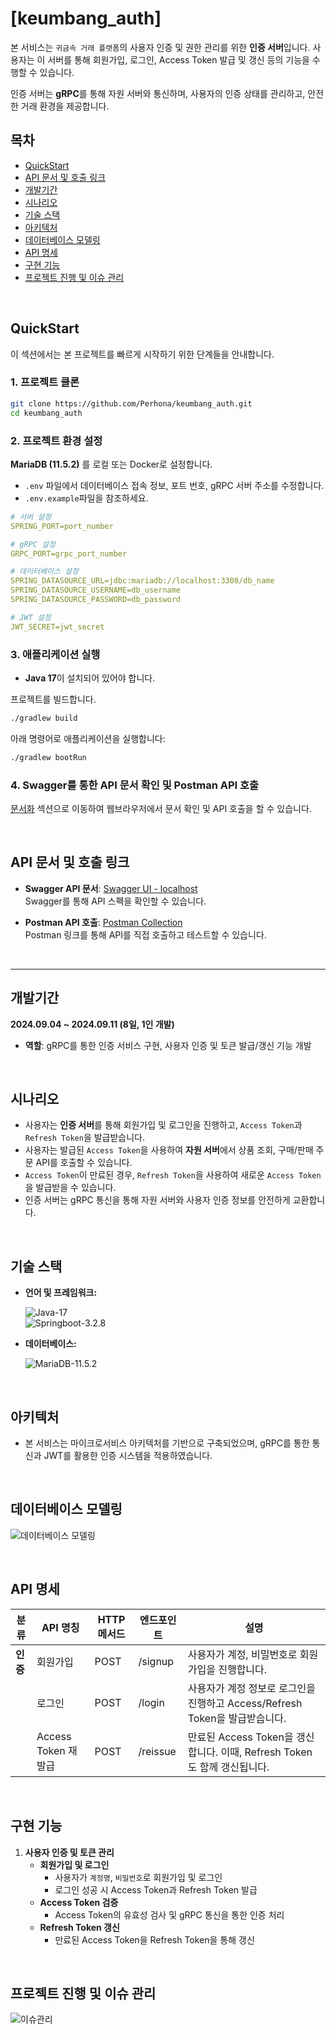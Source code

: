 
# [keumbang_auth]

본 서비스는 `귀금속 거래 플랫폼`의 사용자 인증 및 권한 관리를 위한 **인증 서버**입니다. 사용자는 이 서버를 통해 회원가입, 로그인, Access Token 발급 및 갱신 등의 기능을 수행할 수 있습니다.

인증 서버는 **gRPC**를 통해 자원 서버와 통신하며, 사용자의 인증 상태를 관리하고, 안전한 거래 환경을 제공합니다.

## 목차

- [QuickStart](#QuickStart)
- [API 문서 및 호출 링크](#api-문서-및-호출-링크)
- [개발기간](#개발기간)
- [시나리오](#시나리오)
- [기술 스택](#기술-스택)
- [아키텍처](#아키텍처)
- [데이터베이스 모델링](#데이터베이스-모델링)
- [API 명세](#API-명세)
- [구현 기능](#구현-기능)
- [프로젝트 진행 및 이슈 관리](#프로젝트-진행-및-이슈-관리)

<br/>

## QuickStart

이 섹션에서는 본 프로젝트를 빠르게 시작하기 위한 단계들을 안내합니다.

### 1. 프로젝트 클론

```bash
git clone https://github.com/Perhona/keumbang_auth.git
cd keumbang_auth
```

### 2. 프로젝트 환경 설정

**MariaDB (11.5.2)** 를 로컬 또는 Docker로 설정합니다.
- `.env` 파일에서 데이터베이스 접속 정보, 포트 번호, gRPC 서버 주소를 수정합니다.
- `.env.example`파일을 참조하세요.

```yaml
# 서버 설정
SPRING_PORT=port_number

# gRPC 설정
GRPC_PORT=grpc_port_number

# 데이터베이스 설정
SPRING_DATASOURCE_URL=jdbc:mariadb://localhost:3308/db_name
SPRING_DATASOURCE_USERNAME=db_username
SPRING_DATASOURCE_PASSWORD=db_password

# JWT 설정
JWT_SECRET=jwt_secret
```

### 3. 애플리케이션 실행

- **Java 17**이 설치되어 있어야 합니다.

프로젝트를 빌드합니다.

```bash
./gradlew build
```

아래 명령어로 애플리케이션을 실행합니다:

```bash
./gradlew bootRun
```

### 4. Swagger를 통한 API 문서 확인 및 Postman API 호출

[문서화](#api-문서-및-호출-링크) 섹션으로 이동하여 웹브라우저에서 문서 확인 및 API 호출을 할 수 있습니다.

<br/>

## API 문서 및 호출 링크

- **Swagger API 문서**: [Swagger UI - localhost](http://localhost:8888/swagger-ui.html)  
  Swagger를 통해 API 스펙을 확인할 수 있습니다.

- **Postman API 호출**: [Postman Collection](https://web.postman.co/workspace/PublicWorkspace~f6540017-ceef-4c8c-80be-b2986cacad7a/collection/20514647-9bb57bf9-f270-44e4-8252-53f8bb0e0bc3)  
  Postman 링크를 통해 API를 직접 호출하고 테스트할 수 있습니다.

<br/>

---
## 개발기간

**2024.09.04 ~ 2024.09.11 (8일, 1인 개발)**

- **역할**: gRPC를 통한 인증 서비스 구현, 사용자 인증 및 토큰 발급/갱신 기능 개발

<br/>

## 시나리오

- 사용자는 **인증 서버**를 통해 회원가입 및 로그인을 진행하고, `Access Token`과 `Refresh Token`을 발급받습니다.
- 사용자는 발급된 `Access Token`을 사용하여 **자원 서버**에서 상품 조회, 구매/판매 주문 API를 호출할 수 있습니다.
- `Access Token`이 만료된 경우, `Refresh Token`을 사용하여 새로운 `Access Token`을 발급받을 수 있습니다.
- 인증 서버는 gRPC 통신을 통해 자원 서버와 사용자 인증 정보를 안전하게 교환합니다.

<br/>

## 기술 스택

- **언어 및 프레임워크:**

  ![Java-17](https://img.shields.io/badge/Java-17-blue)  
  ![Springboot-3.2.8](https://img.shields.io/badge/Springboot-3.2.8-red)


- **데이터베이스:**

  ![MariaDB-11.5.2](https://img.shields.io/badge/MariaDB-11.5.2-blue)

<br/>

## 아키텍처

- 본 서비스는 마이크로서비스 아키텍처를 기반으로 구축되었으며, gRPC를 통한 통신과 JWT를 활용한 인증 시스템을 적용하였습니다.
  
<br/>

## 데이터베이스 모델링

![데이터베이스 모델링](https://github.com/user-attachments/assets/bba127c1-d782-4c52-beb7-9307ecf8d9ae)

<br/>

## API 명세

| **분류** | **API 명칭** | **HTTP 메서드** | **엔드포인트** | **설명**                                               |
| --- | --- | --- | --- |------------------------------------------------------|
| **인증** | 회원가입 | POST | /signup | 사용자가 계정, 비밀번호로 회원가입을 진행합니다.                          |
|  | 로그인 | POST | /login | 사용자가 계정 정보로 로그인을 진행하고 Access/Refresh Token을 발급받습니다.  |
|  | Access Token 재발급 | POST | /reissue | 만료된 Access Token을 갱신합니다. 이때, Refresh Token도 함께 갱신됩니다. |

<br/>

## 구현 기능

1. **사용자 인증 및 토큰 관리**
    - **회원가입 및 로그인**
        - 사용자가 `계정명`, `비밀번호`로 회원가입 및 로그인
        - 로그인 성공 시 Access Token과 Refresh Token 발급
    - **Access Token 검증**
        - Access Token의 유효성 검사 및 gRPC 통신을 통한 인증 처리
    - **Refresh Token 갱신**
        - 만료된 Access Token을 Refresh Token을 통해 갱신

<br/>

## 프로젝트 진행 및 이슈 관리

![이슈관리](https://github.com/user-attachments/assets/662a52db-49b6-4939-9438-6497df7576a6)


<br/>
